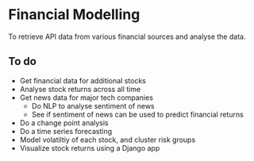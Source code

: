 # Financial Modelling

To retrieve API data from various financial sources and analyse the data.

## To do

- Get financial data for additional stocks
- Analyse stock returns across all time
- Get news data for major tech companies
  - Do NLP to analyse sentiment of news
  - See if sentiment of news can be used to predict financial returns
- Do a change point analysis
- Do a time series forecasting
- Model volatiltiy of each stock, and cluster risk groups
- Visualize stock returns using a Django app
